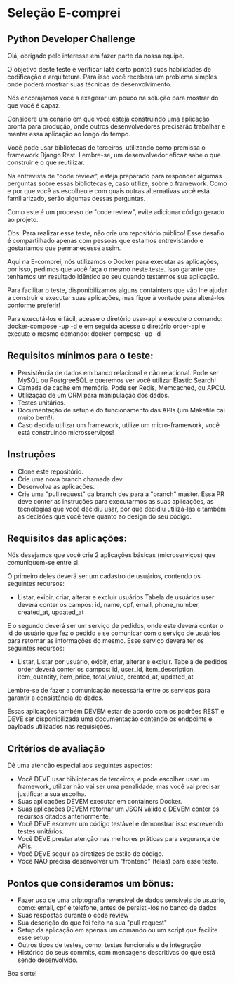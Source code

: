 # Seleção E-comprei

## Python Developer Challenge

Olá, obrigado pelo interesse em fazer parte da nossa equipe.

O objetivo deste teste é verificar (até certo ponto) suas habilidades de codificação e arquitetura. Para isso você receberá um problema simples onde poderá mostrar suas técnicas de desenvolvimento.

Nós encorajamos você a exagerar um pouco na solução para mostrar do que você é capaz.

Considere um cenário em que você esteja construindo uma aplicação pronta para produção, onde outros desenvolvedores precisarão trabalhar e manter essa aplicação ao longo do tempo.

Você pode usar bibliotecas de terceiros, utilizando como premissa o framework Django Rest. Lembre-se, um desenvolvedor eficaz sabe o que construir e o que reutilizar.

Na entrevista de "code review", esteja preparado para responder algumas perguntas sobre essas bibliotecas e, caso utilize, sobre o framework. Como e por que você as escolheu e com quais outras alternativas você está familiarizado, serão algumas dessas perguntas.

Como este é um processo de "code review", evite adicionar código gerado ao projeto.

Obs: Para realizar esse teste, não crie um repositório público! Esse desafio é compartilhado apenas com pessoas que estamos entrevistando e gostaríamos que permanecesse assim.

Aqui na E-comprei, nós utilizamos o Docker para executar as aplicações, por isso, pedimos que você faça o mesmo neste teste. Isso garante que tenhamos um resultado idêntico ao seu quando testarmos sua aplicação.

Para facilitar o teste, disponibilizamos alguns containters que vão lhe ajudar a construir e executar suas aplicações, mas fique à vontade para alterá-los conforme preferir!

Para executá-los é fácil, acesse o diretório user-api e execute o comando: docker-compose -up -d e em seguida acesse o diretório order-api e execute o mesmo comando: docker-compose -up -d

## Requisitos mínimos para o teste:
* Persistência de dados em banco relacional e não relacional. Pode ser MySQL ou PostgreeSQL e queremos ver você utilizar Elastic Search!
* Camada de cache em memória. Pode ser Redis, Memcached, ou APCU.
* Utilização de um ORM para manipulação dos dados.
* Testes unitários.
* Documentação de setup e do funcionamento das APIs (um Makefile cai muito bem!).
* Caso decida utilizar um framework, utilize um micro-framework, você está construindo microsserviços!
## Instruções
* Clone este repositório.
* Crie uma nova branch chamada dev
* Desenvolva as aplicações.
* Crie uma "pull request" da branch dev para a "branch" master. Essa PR deve conter as instruções para executarmos as suas aplicações, as tecnologias que você decidiu usar, por que decidiu utilizá-las e também as decisões que você teve quanto ao design do seu código.
## Requisitos das aplicações:
Nós desejamos que você crie 2 aplicações básicas (microserviços) que comuniquem-se entre si.

O primeiro deles deverá ser um cadastro de usuários, contendo os seguintes recursos:

* Listar, exibir, criar, alterar e excluir usuários
Tabela de usuários user deverá conter os campos: id, name, cpf, email, phone_number, created_at, updated_at

E o segundo deverá ser um serviço de pedidos, onde este deverá conter o id do usuário que fez o pedido e se comunicar com o serviço de usuários para retornar as informações do mesmo. Esse serviço deverá ter os seguintes recursos:

* Listar, Listar por usuário, exibir, criar, alterar e excluir.
Tabela de pedidos order deverá conter os campos: id, user_id, item_description, item_quantity, item_price, total_value, created_at, updated_at

Lembre-se de fazer a comunicação necessária entre os serviços para garantir a consistência de dados.

Essas aplicações também DEVEM estar de acordo com os padrões REST e DEVE ser disponibilizada uma documentação contendo os endpoints e payloads utilizados nas requisições.

## Critérios de avaliação
Dê uma atenção especial aos seguintes aspectos:

* Você DEVE usar bibliotecas de terceiros, e pode escolher usar um framework, utilizar não vai ser uma penalidade, mas você vai precisar justificar a sua escolha.
* Suas aplicações DEVEM executar em containers Docker.
* Suas aplicações DEVEM retornar um JSON válido e DEVEM conter os recursos citados anteriormente.
* Você DEVE escrever um código testável e demonstrar isso escrevendo testes unitários.
* Você DEVE prestar atenção nas melhores práticas para segurança de APIs.
* Você DEVE seguir as diretizes de estilo de código.
* Você NÃO precisa desenvolver um "frontend" (telas) para esse teste.
## Pontos que consideramos um bônus:

* Fazer uso de uma criptografia reversível de dados sensíveis do usuário, como: email, cpf e telefone, antes de persisti-los no banco de dados
* Suas respostas durante o code review
* Sua descrição do que foi feito na sua "pull request"
* Setup da aplicação em apenas um comando ou um script que facilite esse setup
* Outros tipos de testes, como: testes funcionais e de integração
* Histórico do seus commits, com mensagens descritivas do que está sendo desenvolvido.

Boa sorte!
